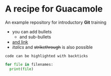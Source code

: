 # A recipe for Guacamole
An example repository for introductory **Git** training

- you can add bullets
  - and sub-bullets
- [and  link](https://bio-it.embl.de)
- *italics* and ~~strikethrough~~ is also possible

`code can be highlighted with backticks`

```Python
for file in filenames:
  print(file)
```
